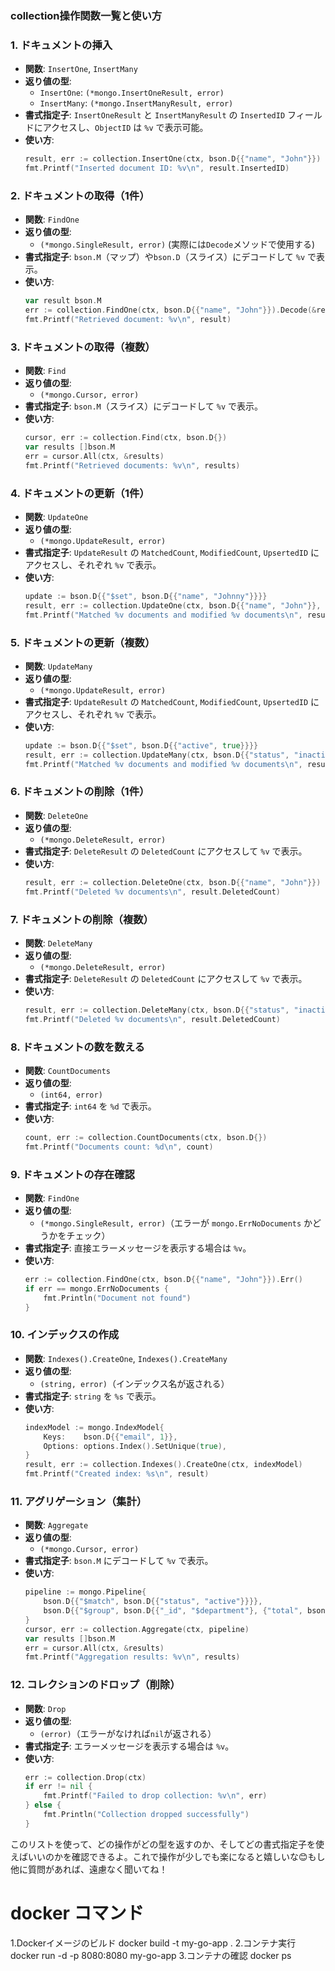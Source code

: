 
### collection操作関数一覧と使い方

### 1. **ドキュメントの挿入**
   - **関数**: `InsertOne`, `InsertMany`
   - **返り値の型**:
     - `InsertOne`: `(*mongo.InsertOneResult, error)`
     - `InsertMany`: `(*mongo.InsertManyResult, error)`
   - **書式指定子**: `InsertOneResult` と `InsertManyResult` の `InsertedID` フィールドにアクセスし、`ObjectID` は `%v` で表示可能。
   - **使い方**:
     ```go
     result, err := collection.InsertOne(ctx, bson.D{{"name", "John"}})
     fmt.Printf("Inserted document ID: %v\n", result.InsertedID)
     ```

### 2. **ドキュメントの取得（1件）**
   - **関数**: `FindOne`
   - **返り値の型**:
     - `(*mongo.SingleResult, error)` (実際には`Decode`メソッドで使用する)
   - **書式指定子**: `bson.M`（マップ）や`bson.D`（スライス）にデコードして `%v` で表示。
   - **使い方**:
     ```go
     var result bson.M
     err := collection.FindOne(ctx, bson.D{{"name", "John"}}).Decode(&result)
     fmt.Printf("Retrieved document: %v\n", result)
     ```

### 3. **ドキュメントの取得（複数）**
   - **関数**: `Find`
   - **返り値の型**:
     - `(*mongo.Cursor, error)`
   - **書式指定子**: `bson.M`（スライス）にデコードして `%v` で表示。
   - **使い方**:
     ```go
     cursor, err := collection.Find(ctx, bson.D{})
     var results []bson.M
     err = cursor.All(ctx, &results)
     fmt.Printf("Retrieved documents: %v\n", results)
     ```

### 4. **ドキュメントの更新（1件）**
   - **関数**: `UpdateOne`
   - **返り値の型**:
     - `(*mongo.UpdateResult, error)`
   - **書式指定子**: `UpdateResult` の `MatchedCount`, `ModifiedCount`, `UpsertedID` にアクセスし、それぞれ `%v` で表示。
   - **使い方**:
     ```go
     update := bson.D{{"$set", bson.D{{"name", "Johnny"}}}}
     result, err := collection.UpdateOne(ctx, bson.D{{"name", "John"}}, update)
     fmt.Printf("Matched %v documents and modified %v documents\n", result.MatchedCount, result.ModifiedCount)
     ```

### 5. **ドキュメントの更新（複数）**
   - **関数**: `UpdateMany`
   - **返り値の型**:
     - `(*mongo.UpdateResult, error)`
   - **書式指定子**: `UpdateResult` の `MatchedCount`, `ModifiedCount`, `UpsertedID` にアクセスし、それぞれ `%v` で表示。
   - **使い方**:
     ```go
     update := bson.D{{"$set", bson.D{{"active", true}}}}
     result, err := collection.UpdateMany(ctx, bson.D{{"status", "inactive"}}, update)
     fmt.Printf("Matched %v documents and modified %v documents\n", result.MatchedCount, result.ModifiedCount)
     ```

### 6. **ドキュメントの削除（1件）**
   - **関数**: `DeleteOne`
   - **返り値の型**:
     - `(*mongo.DeleteResult, error)`
   - **書式指定子**: `DeleteResult` の `DeletedCount` にアクセスして `%v` で表示。
   - **使い方**:
     ```go
     result, err := collection.DeleteOne(ctx, bson.D{{"name", "John"}})
     fmt.Printf("Deleted %v documents\n", result.DeletedCount)
     ```

### 7. **ドキュメントの削除（複数）**
   - **関数**: `DeleteMany`
   - **返り値の型**:
     - `(*mongo.DeleteResult, error)`
   - **書式指定子**: `DeleteResult` の `DeletedCount` にアクセスして `%v` で表示。
   - **使い方**:
     ```go
     result, err := collection.DeleteMany(ctx, bson.D{{"status", "inactive"}})
     fmt.Printf("Deleted %v documents\n", result.DeletedCount)
     ```

### 8. **ドキュメントの数を数える**
   - **関数**: `CountDocuments`
   - **返り値の型**:
     - `(int64, error)`
   - **書式指定子**: `int64` を `%d` で表示。
   - **使い方**:
     ```go
     count, err := collection.CountDocuments(ctx, bson.D{})
     fmt.Printf("Documents count: %d\n", count)
     ```

### 9. **ドキュメントの存在確認**
   - **関数**: `FindOne`
   - **返り値の型**:
     - `(*mongo.SingleResult, error)`（エラーが `mongo.ErrNoDocuments` かどうかをチェック）
   - **書式指定子**: 直接エラーメッセージを表示する場合は `%v`。
   - **使い方**:
     ```go
     err := collection.FindOne(ctx, bson.D{{"name", "John"}}).Err()
     if err == mongo.ErrNoDocuments {
         fmt.Println("Document not found")
     }
     ```

### 10. **インデックスの作成**
   - **関数**: `Indexes().CreateOne`, `Indexes().CreateMany`
   - **返り値の型**:
     - `(string, error)`（インデックス名が返される）
   - **書式指定子**: `string` を `%s` で表示。
   - **使い方**:
     ```go
     indexModel := mongo.IndexModel{
         Keys:    bson.D{{"email", 1}},
         Options: options.Index().SetUnique(true),
     }
     result, err := collection.Indexes().CreateOne(ctx, indexModel)
     fmt.Printf("Created index: %s\n", result)
     ```

### 11. **アグリゲーション（集計）**
   - **関数**: `Aggregate`
   - **返り値の型**:
     - `(*mongo.Cursor, error)`
   - **書式指定子**: `bson.M` にデコードして `%v` で表示。
   - **使い方**:
     ```go
     pipeline := mongo.Pipeline{
         bson.D{{"$match", bson.D{{"status", "active"}}}},
         bson.D{{"$group", bson.D{{"_id", "$department"}, {"total", bson.D{{"$sum", 1}}}}}},
     }
     cursor, err := collection.Aggregate(ctx, pipeline)
     var results []bson.M
     err = cursor.All(ctx, &results)
     fmt.Printf("Aggregation results: %v\n", results)
     ```

### 12. **コレクションのドロップ（削除）**
   - **関数**: `Drop`
   - **返り値の型**:
     - `(error)`（エラーがなければ`nil`が返される）
   - **書式指定子**: エラーメッセージを表示する場合は `%v`。
   - **使い方**:
     ```go
     err := collection.Drop(ctx)
     if err != nil {
         fmt.Printf("Failed to drop collection: %v\n", err)
     } else {
         fmt.Println("Collection dropped successfully")
     }
     ```

このリストを使って、どの操作がどの型を返すのか、そしてどの書式指定子を使えばいいのかを確認できるよ。これで操作が少しでも楽になると嬉しいな😊もし他に質問があれば、遠慮なく聞いてね！


# docker コマンド
 1.Dockerイメージのビルド
 docker build -t my-go-app .
 2.コンテナ実行
 docker run -d -p 8080:8080 my-go-app
 3.コンテナの確認
 docker ps
